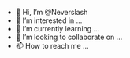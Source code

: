 - 👋 Hi, I’m @Neverslash
- 👀 I’m interested in ...
- 🌱 I’m currently learning ...
- 💞️ I’m looking to collaborate on ...
- 📫 How to reach me ...

<!---
Neverslash/Neverslash is a ✨ special ✨ repository because its `README.md` (this file) appears on your GitHub profile.
You can click the Preview link to take a look at your changes.
--->
